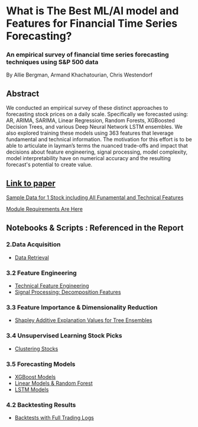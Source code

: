 # What is The Best ML/AI model and Features for Financial Time Series Forecasting?
### An empirical survey of financial time series forecasting techniques using S&P 500 data
By Allie Bergman, Armand Khachatourian, Chris Westendorf
## Abstract
We conducted an empirical survey of these distinct approaches to forecasting stock prices on a daily scale. Specifically we forecasted using: AR, ARIMA, SARIMA, Linear Regression, Random Forests, XGBoosted Decision Trees, and various Deep Neural Network LSTM ensembles. We also explored training these models using 363 features that leverage fundamental and technical information. The motivation for this effort is to be able to articulate in layman’s terms the nuanced trade-offs and impact that decisions about feature engineering, signal processing, model complexity, model interpretability have on numerical accuracy and the resulting forecast's potential to create value.

## <a href="#">Link to paper</a>

<a href="https://github.com/auguryChris/financial_forecasting_analysis/blob/main/data/SAMPLE_DATA_MSFT.csv">Sample Data for 1 Stock including All Funamental and Technical Features</a>

<a href="https://github.com/auguryChris/financial_forecasting_analysis/blob/main/requirements.txt">Module Requirements Are Here</a>

## Notebooks & Scripts : Referenced in the Report

### 2.Data Acquisition
* <a href="https://github.com/auguryChris/financial_forecasting_analysis/blob/main/scripts/data_retrieval.py">Data Retrieval</a>

### 3.2 Feature Engineering
* <a href="https://github.com/auguryChris/financial_forecasting_analysis/blob/main/scripts/feature_engineering.py">Technical Feature Engineering</a>
* <a href="https://github.com/auguryChris/financial_forecasting_analysis/blob/main/scripts/feature_engineering.py">Signal Processing: Decomposition Features</a>

### 3.3 Feature Importance & Dimensionality Reduction
* <a href="https://github.com/auguryChris/financial_forecasting_analysis/tree/main/notebooks/03_XGBoost/xgboost_final_tuned.ipynb">Shapley Additive Explanation Values for Tree Ensembles</a>
### 3.4 Unsupervised Learning Stock Picks
* <a href="https://github.com/auguryChris/financial_forecasting_analysis/blob/main/notebooks/00_Decomposition_4_Clustering/00_120d_CEEMDAN.ipynb">Clustering Stocks</a>

### 3.5 Forecasting Models
* <a href="https://github.com/auguryChris/financial_forecasting_analysis/tree/main/notebooks/03_XGBoost">XGBoost Models</a>
* <a href="https://github.com/auguryChris/financial_forecasting_analysis/blob/main/notebooks/04_Linear_Models/Linear%20Prediction%20Models.ipynb">Linear Models & Random Forest</a>
* <a href="https://github.com/auguryChris/financial_forecasting_analysis/tree/main/notebooks/02_DNN">LSTM Models</a>

### 4.2 Backtesting Results
* <a href="https://github.com/auguryChris/financial_forecasting_analysis/tree/main/notebooks/Backtesting">Backtests with Full Trading Logs</a>
